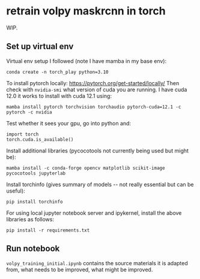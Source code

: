 # retrain volpy maskrcnn in torch
WIP.

## Set up virtual env
Virtual env setup I followed (note I have mamba in my base env):

    conda create -n torch_play python=3.10

To install pytorch locally: https://pytorch.org/get-started/locally/
Then check with `nvidia-smi` what version of cuda you are running. I have cuda 12.0 it works to install with cuda 12.1 using:

    mamba install pytorch torchvision torchaudio pytorch-cuda=12.1 -c pytorch -c nvidia

Test whether it sees your gpu, go into python and:

    import torch
    torch.cuda.is_available()

Install additional libraries (pycocotools not currently being used but might be):

    mamba install -c conda-forge opencv matplotlib scikit-image pycocotools jupyterlab

Install torchinfo (gives summary of models -- not really essential but can be useful):

    pip install torchinfo

For using local jupyter notebook server and ipykernel, install the above libraries as follows:

    pip install -r requirements.txt 

## Run notebook
`volpy_training_initial.ipynb` contains the source materials it is adapted from, what needs to be improved, what might be improved. 